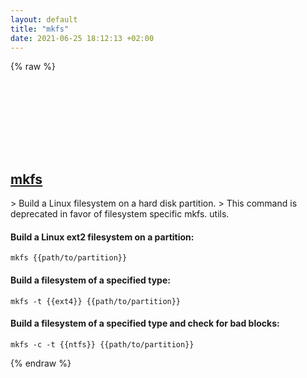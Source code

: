 ```yaml
---
layout: default
title: "mkfs"
date: 2021-06-25 18:12:13 +02:00
---
```

{% raw %}
<h2 id="mkfs">
  <a href="/en/linux/mkfs.html">mkfs</a> <a href="#mkfs"><svg class="icon">
    <use href="/assets/images/unicode_sprite.svg#link" />
  </svg></a>
</h2>
> Build a Linux filesystem on a hard disk partition.
> This command is deprecated in favor of filesystem specific mkfs.<type> utils.

#### Build a Linux ext2 filesystem on a partition:
```shell
mkfs {{path/to/partition}}
```
#### Build a filesystem of a specified type:
```shell
mkfs -t {{ext4}} {{path/to/partition}}
```
#### Build a filesystem of a specified type and check for bad blocks:
```shell
mkfs -c -t {{ntfs}} {{path/to/partition}}
```
{% endraw %}